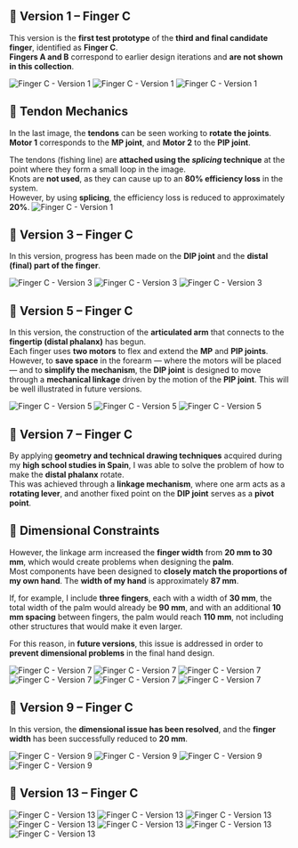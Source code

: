 ## 🦾 Version 1 – Finger C
This version is the **first test prototype** of the **third and final candidate finger**, identified as **Finger C**.  
**Fingers A and B** correspond to earlier design iterations and **are not shown in this collection**.

![Finger C - Version 1](Main_dedo_C_v1/f1_v1.PNG)
![Finger C - Version 1](Main_dedo_C_v1/f2_v1.PNG)
![Finger C - Version 1](Main_dedo_C_v1/f3_v1.PNG)
## 🔹 Tendon Mechanics

In the last image, the **tendons** can be seen working to **rotate the joints**.  
**Motor 1** corresponds to the **MP joint**, and **Motor 2** to the **PIP joint**.  

The tendons (fishing line) are **attached using the _splicing_ technique** at the point where they form a small loop in the image.  
Knots are **not used**, as they can cause up to an **80% efficiency loss** in the system.  
However, by using **splicing**, the efficiency loss is reduced to approximately **20%**.
![Finger C - Version 1](Main_dedo_C_v1/f4_v1.PNG)



## 🦾 Version 3 – Finger C
In this version, progress has been made on the **DIP joint** and the **distal (final) part of the finger**.

![Finger C - Version 3](Main_dedo_C_v3/f1_v3.PNG)
![Finger C - Version 3](Main_dedo_C_v3/f2_v3.PNG)
![Finger C - Version 3](Main_dedo_C_v3/f3_v3.PNG)


## 🦾 Version 5 – Finger C
In this version, the construction of the **articulated arm** that connects to the **fingertip (distal phalanx)** has begun.  
Each finger uses **two motors** to flex and extend the **MP** and **PIP joints**.  
However, to **save space** in the forearm — where the motors will be placed — and to **simplify the mechanism**, the **DIP joint** is designed to move through a **mechanical linkage** driven by the motion of the **PIP joint**. This will be well illustrated in future versions.

![Finger C - Version 5](Main_dedo_C_v5/f1_v5.PNG)
![Finger C - Version 5](Main_dedo_C_v5/f2_v5.PNG)
![Finger C - Version 5](Main_dedo_C_v5/f3_v5.PNG)

## 🦾 Version 7 – Finger C
By applying **geometry and technical drawing techniques** acquired during my **high school studies in Spain**, I was able to solve the problem of how to make the **distal phalanx** rotate.  
This was achieved through a **linkage mechanism**, where one arm acts as a **rotating lever**, and another fixed point on the **DIP joint** serves as a **pivot point**.
## 🔹 Dimensional Constraints

However, the linkage arm increased the **finger width** from **20 mm to 30 mm**, which would create problems when designing the **palm**.  
Most components have been designed to **closely match the proportions of my own hand**. The **width of my hand** is approximately **87 mm**.  

If, for example, I include **three fingers**, each with a width of **30 mm**, the total width of the palm would already be **90 mm**, and with an additional **10 mm spacing** between fingers, the palm would reach **110 mm**, not including other structures that would make it even larger.  

For this reason, in **future versions**, this issue is addressed in order to **prevent dimensional problems** in the final hand design.

![Finger C - Version 7](Main_dedo_C_v7/f1_v7.PNG)
![Finger C - Version 7](Main_dedo_C_v7/f2_v7.PNG)
![Finger C - Version 7](Main_dedo_C_v7/f3_v7.PNG)
![Finger C - Version 7](Main_dedo_C_v7/f4_v7.PNG)
![Finger C - Version 7](Main_dedo_C_v7/f5_v7.PNG)
![Finger C - Version 7](Main_dedo_C_v7/f6_v7.PNG)


## 🦾 Version 9 – Finger C
In this version, the **dimensional issue has been resolved**, and the **finger width** has been successfully reduced to **20 mm**.

![Finger C - Version 9](Main_dedo_C_v9/f1_v9.PNG)
![Finger C - Version 9](Main_dedo_C_v9/f2_v9.PNG)
![Finger C - Version 9](Main_dedo_C_v9/f3_v9.PNG)
![Finger C - Version 9](Main_dedo_C_v9/f4_v9.PNG)

## 🦾 Version 13 – Finger C

![Finger C - Version 13](Main_dedo_C_v13/f1_v13.PNG)
![Finger C - Version 13](Main_dedo_C_v13/f2_v13.PNG)
![Finger C - Version 13](Main_dedo_C_v13/f3_v13.PNG)
![Finger C - Version 13](Main_dedo_C_v13/f4_v13.PNG)
![Finger C - Version 13](Main_dedo_C_v13/f5_v13.PNG)
![Finger C - Version 13](Main_dedo_C_v13/f6_v13.PNG)
![Finger C - Version 13](Main_dedo_C_v13/f7_v13.PNG)
